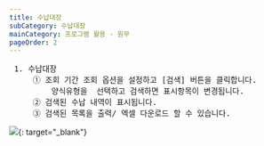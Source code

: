 ```yaml
---
title: 수납대장
subCategory: 수납대장
mainCategory: 프로그램 활용 - 원무
pageOrder: 2
---
```


<pre>
 <t2><bold>1. 수납대장</bold></t2>
     ① 조회 기간 조회 옵션을 설정하고 [검색] 버튼을 클릭합니다.
         양식유형을  선택하고 검색하면 표시항목이 변경됩니다.
     ② 검색된 수납 내역이 표시됩니다.
     ③ 검색된 목록을 출력/ 엑셀 다운로드 할 수 있습니다.
</pre>

[![](/images/{{page.url}}_1.png)](/images/{{page.url}}_1.png){: target="_blank"}